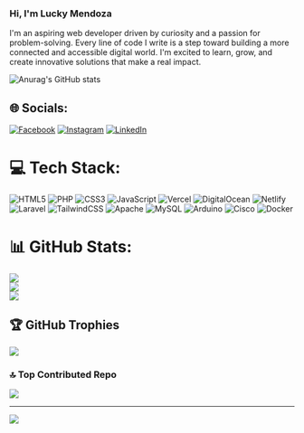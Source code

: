 
### Hi, I'm Lucky Mendoza

 I'm an aspiring web developer driven by curiosity and a passion for problem-solving. Every line of code I write is a step toward building a more connected and accessible digital world. I'm excited to learn, grow, and create innovative solutions that make a real impact.



![Anurag's GitHub stats](https://github-readme-stats.vercel.app/api?username=LuckyMendoza&show_icons=true&theme=radical)


## 🌐 Socials:
[![Facebook](https://img.shields.io/badge/Facebook-%231877F2.svg?logo=Facebook&logoColor=white)](https://facebook.com/https://www.facebook.com/lucky.santos.mendoza/) [![Instagram](https://img.shields.io/badge/Instagram-%23E4405F.svg?logo=Instagram&logoColor=white)](https://instagram.com/its_shiddo) [![LinkedIn](https://img.shields.io/badge/LinkedIn-%230077B5.svg?logo=linkedin&logoColor=white)](https://linkedin.com/in/www.linkedin.com/in/luckymendoza) 

# 💻 Tech Stack:
![HTML5](https://img.shields.io/badge/html5-%23E34F26.svg?style=for-the-badge&logo=html5&logoColor=white) ![PHP](https://img.shields.io/badge/php-%23777BB4.svg?style=for-the-badge&logo=php&logoColor=white) ![CSS3](https://img.shields.io/badge/css3-%231572B6.svg?style=for-the-badge&logo=css3&logoColor=white) ![JavaScript](https://img.shields.io/badge/javascript-%23323330.svg?style=for-the-badge&logo=javascript&logoColor=%23F7DF1E) ![Vercel](https://img.shields.io/badge/vercel-%23000000.svg?style=for-the-badge&logo=vercel&logoColor=white) ![DigitalOcean](https://img.shields.io/badge/DigitalOcean-%230167ff.svg?style=for-the-badge&logo=digitalOcean&logoColor=white) ![Netlify](https://img.shields.io/badge/netlify-%23000000.svg?style=for-the-badge&logo=netlify&logoColor=#00C7B7) ![Laravel](https://img.shields.io/badge/laravel-%23FF2D20.svg?style=for-the-badge&logo=laravel&logoColor=white) ![TailwindCSS](https://img.shields.io/badge/tailwindcss-%2338B2AC.svg?style=for-the-badge&logo=tailwind-css&logoColor=white) ![Apache](https://img.shields.io/badge/apache-%23D42029.svg?style=for-the-badge&logo=apache&logoColor=white) ![MySQL](https://img.shields.io/badge/mysql-4479A1.svg?style=for-the-badge&logo=mysql&logoColor=white) ![Arduino](https://img.shields.io/badge/-Arduino-00979D?style=for-the-badge&logo=Arduino&logoColor=white) ![Cisco](https://img.shields.io/badge/cisco-%23049fd9.svg?style=for-the-badge&logo=cisco&logoColor=black) ![Docker](https://img.shields.io/badge/docker-%230db7ed.svg?style=for-the-badge&logo=docker&logoColor=white)
# 📊 GitHub Stats:
![](https://github-readme-stats.vercel.app/api?username=LuckyMendoza&theme=tokyonight&hide_border=false&include_all_commits=true&count_private=true)<br/>
![](https://nirzak-streak-stats.vercel.app/?user=LuckyMendoza&theme=tokyonight&hide_border=false)<br/>
![](https://github-readme-stats.vercel.app/api/top-langs/?username=LuckyMendoza&theme=tokyonight&hide_border=false&include_all_commits=true&count_private=true&layout=compact)

## 🏆 GitHub Trophies
![](https://github-profile-trophy.vercel.app/?username=LuckyMendoza&theme=radical&no-frame=false&no-bg=true&margin-w=4)

### 🔝 Top Contributed Repo
![](https://github-contributor-stats.vercel.app/api?username=LuckyMendoza&limit=5&theme=tokyonight&combine_all_yearly_contributions=true)

---
[![](https://visitcount.itsvg.in/api?id=LuckyMendoza&icon=6&color=0)](https://visitcount.itsvg.in)

<!-- Proudly created with GPRM ( https://gprm.itsvg.in ) -->
